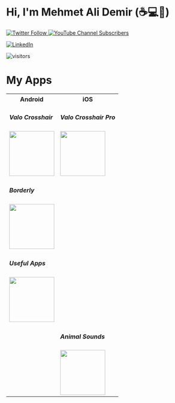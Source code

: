 # Hi, I'm Mehmet Ali Demir (:coffee::computer::rocket:)

<a href="https://twitter.com/mehmetalidev">
   <img alt="Twitter Follow" src="https://img.shields.io/twitter/follow/mehmetalidev?style=social"   >
   </a>
   
   
   <a href="https://www.youtube.com/channel/UCKLI_cuD7AFZKnWRNeTM5BA">
  <img alt="YouTube Channel Subscribers" src="https://img.shields.io/youtube/channel/subscribers/UCKLI_cuD7AFZKnWRNeTM5BA?style=social">
  </a>
  
 [![LinkedIn](https://img.shields.io/badge/linkedin-%230077B5.svg?&style=for-the-badge&logo=linkedin&logoColor=white)](https://linkedin.com/in/mehmetalidemir) 
 
 

</details>


![visitors](https://visitor-badge.laobi.icu/badge?page_id=mehmetalidemir)

# My Apps

<table>
  <tr>
    <th>Android</th>
    <th>iOS</th>
  </tr>
  <tr>
    <td><h5> Valo Crosshair </h5>
<a target="_blank" href="https://play.google.com/store/apps/details?id=com.wdemir.valorantr"> 
<img target="_blank" src="https://play-lh.googleusercontent.com/7Yq8I9ppBz8CbZGq83w0j5-MNq19IdnWK6eEwkShcq7LRp_beACwxnXQ_744hXTnAbjK=w480-h960-rw" , width="120px" height="120px" target="_blank"/>
</a></td>
    <td><h5> Valo Crosshair Pro </h5>
<a target="_blank" href="https://apps.apple.com/us/app/valo-crosshair-pro/id1631537415"> 
<img target="_blank" src="https://i.imgur.com/uLP6Qrm.jpg" , width="120px" height="120px" target="_blank"/>
</a></td>

  </tr>
   <tr>
    <td>
<h5> Borderly </h5>
<a target="_blank" href="https://play.google.com/store/apps/details?id=com.gopi.wdemir_border"> 
<img target="_blank" src="https://i.imgur.com/1etylyv.png" , width="120px" height="120px" target="_blank"/></td>
    <td></td>

  </tr>
  </tr>
   <tr>
    <td>
<h5> Useful Apps </h5>
</a>
<a target="_blank" href="https://play.google.com/store/apps/details?id=com.wdemir.usefulapps"> 
<img target="_blank" src="https://play-lh.googleusercontent.com/CUiNC_2juHVpq_6kRL5fcsIZuyb0VM40uUS9iPRM0ONC5VAWSGV3SPxjLIny2BVjpUU=w480-h960-rw" , width="120px" height="120px" target="_blank"/>
</a></td>
    <td></td>

  </tr>
   <tr>
    <td>
</td>
    <td><h5> Animal Sounds </h5>
</a>
<a target="_blank" href="[https://play.google.com/store/apps/details?id=com.wdemir.usefulapps](https://apps.apple.com/us/app/animal-sounds-listen-learn/id6444047799"> 
<img target="_blank" src="https://i.imgur.com/k60V71G.png" , width="120px" height="120px" target="_blank"/>
</a></td>

  </tr>

</table>
